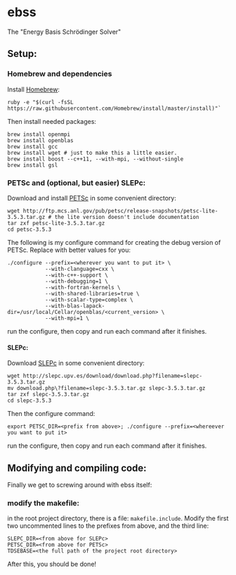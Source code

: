 # ebss

The "Energy Basis Schrödinger Solver"

## Setup:

### Homebrew and dependencies

Install [Homebrew](http://brew.sh):

    ruby -e "$(curl -fsSL https://raw.githubusercontent.com/Homebrew/install/master/install)"`

Then install needed packages:

    brew install openmpi
    brew install openblas
    brew install gcc
    brew install wget # just to make this a little easier.
    brew install boost --c++11, --with-mpi, --without-single
    brew install gsl

### PETSc and (optional, but easier) SLEPc:

Download and install [PETSc](http://www.mcs.anl.gov/petsc/index.html) in some convenient directory:

    wget http://ftp.mcs.anl.gov/pub/petsc/release-snapshots/petsc-lite-3.5.3.tar.gz # the lite version doesn't include documentation
    tar zxf petsc-lite-3.5.3.tar.gz
    cd petsc-3.5.3

The following is my configure command for creating the debug version of PETSc. Replace <values in angle brackets> with better values for you:

    ./configure --prefix=<wherever you want to put it> \
                --with-clanguage=cxx \
                --with-c++-support \
                --with-debugging=1 \
                --with-fortran-kernels \
                --with-shared-libraries=true \
                --with-scalar-type=complex \
                --with-blas-lapack-dir=/usr/local/Cellar/openblas/<current_version> \
                --with-mpi=1 \

run the configure, then copy and run each command after it finishes.

#### SLEPc:

Download [SLEPc](http://slepc.upv.es) in some convenient directory:

    wget http://slepc.upv.es/download/download.php?filename=slepc-3.5.3.tar.gz
    mv download.php\?filename=slepc-3.5.3.tar.gz slepc-3.5.3.tar.gz
    tar zxf slepc-3.5.3.tar.gz
    cd slepc-3.5.3

Then the configure command:

    export PETSC_DIR=<prefix from above>; ./configure --prefix=<whereever you want to put it>

run the configure, then copy and run each command after it finishes.

## Modifying and compiling code:

Finally we get to screwing around with ebss itself:

### modify the makefile:

in the root project directory, there is a file: `makefile.include`.  Modify the first two uncommented lines to the prefixes from above, and the third line:

    SLEPC_DIR=<from above for SLEPc>
    PETSC_DIR=<from above for PETSc>
    TDSEBASE=<the full path of the project root directory>

After this, you should be done!

